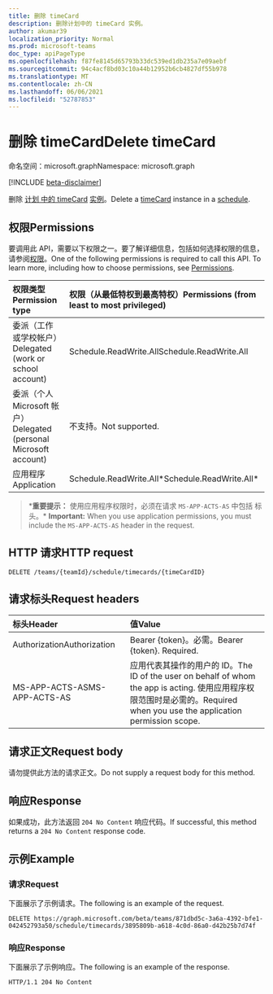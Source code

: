 ```yaml
---
title: 删除 timeCard
description: 删除计划中的 timeCard 实例。
author: akumar39
localization_priority: Normal
ms.prod: microsoft-teams
doc_type: apiPageType
ms.openlocfilehash: f87fe8145d65793b33dc539ed1db235a7e09aebf
ms.sourcegitcommit: 94c4acf8bd03c10a44b12952b6cb4827df55b978
ms.translationtype: MT
ms.contentlocale: zh-CN
ms.lasthandoff: 06/06/2021
ms.locfileid: "52787853"
---
```

# <a name="delete-timecard"></a><span data-ttu-id="68602-103">删除 timeCard</span><span class="sxs-lookup"><span data-stu-id="68602-103">Delete timeCard</span></span>

<span data-ttu-id="68602-104">命名空间：microsoft.graph</span><span class="sxs-lookup"><span data-stu-id="68602-104">Namespace: microsoft.graph</span></span>

[!INCLUDE [beta-disclaimer](../../includes/beta-disclaimer.md)]

<span data-ttu-id="68602-105">删除 [计划 中的 timeCard](../resources/timeCard.md) [实例](../resources/schedule.md)。</span><span class="sxs-lookup"><span data-stu-id="68602-105">Delete a [timeCard](../resources/timeCard.md) instance in a [schedule](../resources/schedule.md).</span></span>

## <a name="permissions"></a><span data-ttu-id="68602-106">权限</span><span class="sxs-lookup"><span data-stu-id="68602-106">Permissions</span></span>

<span data-ttu-id="68602-p101">要调用此 API，需要以下权限之一。要了解详细信息，包括如何选择权限的信息，请参阅[权限](/graph/permissions-reference)。</span><span class="sxs-lookup"><span data-stu-id="68602-p101">One of the following permissions is required to call this API. To learn more, including how to choose permissions, see [Permissions](/graph/permissions-reference).</span></span>

|<span data-ttu-id="68602-109">权限类型</span><span class="sxs-lookup"><span data-stu-id="68602-109">Permission type</span></span>      | <span data-ttu-id="68602-110">权限（从最低特权到最高特权）</span><span class="sxs-lookup"><span data-stu-id="68602-110">Permissions (from least to most privileged)</span></span>              |
|:--------------------|:---------------------------------------------------------|
|<span data-ttu-id="68602-111">委派（工作或学校帐户）</span><span class="sxs-lookup"><span data-stu-id="68602-111">Delegated (work or school account)</span></span> | <span data-ttu-id="68602-112">Schedule.ReadWrite.All</span><span class="sxs-lookup"><span data-stu-id="68602-112">Schedule.ReadWrite.All</span></span>    |
|<span data-ttu-id="68602-113">委派（个人 Microsoft 帐户）</span><span class="sxs-lookup"><span data-stu-id="68602-113">Delegated (personal Microsoft account)</span></span> | <span data-ttu-id="68602-114">不支持。</span><span class="sxs-lookup"><span data-stu-id="68602-114">Not supported.</span></span>    |
|<span data-ttu-id="68602-115">应用程序</span><span class="sxs-lookup"><span data-stu-id="68602-115">Application</span></span> | <span data-ttu-id="68602-116">Schedule.ReadWrite.All\*</span><span class="sxs-lookup"><span data-stu-id="68602-116">Schedule.ReadWrite.All\*</span></span> |

><span data-ttu-id="68602-117">\***重要提示：** 使用应用程序权限时，必须在请求 `MS-APP-ACTS-AS` 中包括 标头。</span><span class="sxs-lookup"><span data-stu-id="68602-117">\* **Important:** When you use application permissions, you must include the `MS-APP-ACTS-AS` header in the request.</span></span>

## <a name="http-request"></a><span data-ttu-id="68602-118">HTTP 请求</span><span class="sxs-lookup"><span data-stu-id="68602-118">HTTP request</span></span>

<!-- { "blockType": "ignored" } -->

```http
DELETE /teams/{teamId}/schedule/timecards/{timeCardID}
```

## <a name="request-headers"></a><span data-ttu-id="68602-119">请求标头</span><span class="sxs-lookup"><span data-stu-id="68602-119">Request headers</span></span>

| <span data-ttu-id="68602-120">标头</span><span class="sxs-lookup"><span data-stu-id="68602-120">Header</span></span>       | <span data-ttu-id="68602-121">值</span><span class="sxs-lookup"><span data-stu-id="68602-121">Value</span></span> |
|:---------------|:--------|
| <span data-ttu-id="68602-122">Authorization</span><span class="sxs-lookup"><span data-stu-id="68602-122">Authorization</span></span>  | <span data-ttu-id="68602-p102">Bearer {token}。必需。</span><span class="sxs-lookup"><span data-stu-id="68602-p102">Bearer {token}. Required.</span></span>  |
| <span data-ttu-id="68602-125">MS-APP-ACTS-AS</span><span class="sxs-lookup"><span data-stu-id="68602-125">MS-APP-ACTS-AS</span></span> | <span data-ttu-id="68602-126">应用代表其操作的用户的 ID。</span><span class="sxs-lookup"><span data-stu-id="68602-126">The ID of the user on behalf of whom the app is acting.</span></span> <span data-ttu-id="68602-127">使用应用程序权限范围时是必需的。</span><span class="sxs-lookup"><span data-stu-id="68602-127">Required when you use the application permission scope.</span></span> |

## <a name="request-body"></a><span data-ttu-id="68602-128">请求正文</span><span class="sxs-lookup"><span data-stu-id="68602-128">Request body</span></span>
<span data-ttu-id="68602-129">请勿提供此方法的请求正文。</span><span class="sxs-lookup"><span data-stu-id="68602-129">Do not supply a request body for this method.</span></span>

## <a name="response"></a><span data-ttu-id="68602-130">响应</span><span class="sxs-lookup"><span data-stu-id="68602-130">Response</span></span>

<span data-ttu-id="68602-131">如果成功，此方法返回 `204 No Content` 响应代码。</span><span class="sxs-lookup"><span data-stu-id="68602-131">If successful, this method returns a `204 No Content` response code.</span></span>

## <a name="example"></a><span data-ttu-id="68602-132">示例</span><span class="sxs-lookup"><span data-stu-id="68602-132">Example</span></span>

### <a name="request"></a><span data-ttu-id="68602-133">请求</span><span class="sxs-lookup"><span data-stu-id="68602-133">Request</span></span>
<span data-ttu-id="68602-134">下面展示了示例请求。</span><span class="sxs-lookup"><span data-stu-id="68602-134">The following is an example of the request.</span></span> 

<!-- {
  "blockType": "request",
  "name": "timecard-delete"
}-->

```http
DELETE https://graph.microsoft.com/beta/teams/871dbd5c-3a6a-4392-bfe1-042452793a50/schedule/timecards/3895809b-a618-4c0d-86a0-d42b25b7d74f
```

### <a name="response"></a><span data-ttu-id="68602-135">响应</span><span class="sxs-lookup"><span data-stu-id="68602-135">Response</span></span>

<span data-ttu-id="68602-136">下面展示了示例响应。</span><span class="sxs-lookup"><span data-stu-id="68602-136">The following is an example of the response.</span></span> 

<!-- {
  "blockType": "response",
  "truncated": true
} -->

```http
HTTP/1.1 204 No Content
```

<!-- uuid: 8fcb5dbc-d5aa-4681-8e31-b001d5168d79
2015-10-25 14:57:30 UTC -->
<!--
{
  "type": "#page.annotation",
  "description": "Delete timeCard",
  "keywords": "",
  "section": "documentation",
  "tocPath": "",
  "suppressions": [
  ]
}
-->
